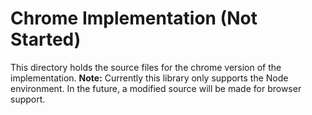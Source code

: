 # Chrome Implementation (Not Started)
This directory holds the source files for the chrome version of the implementation.
**Note:** Currently this library only supports the Node environment.
In the future, a modified source will be made for browser support.